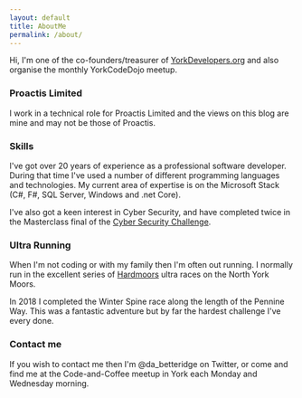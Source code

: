 ```yaml
---
layout: default
title: AboutMe
permalink: /about/
---
```


Hi,  I'm one of the co-founders/treasurer of [YorkDevelopers.org](https://YorkDevelopers.org) and also organise the monthly YorkCodeDojo meetup.

### Proactis Limited

I work in a technical role for Proactis Limited and the views on this blog are mine and may not be those of Proactis.

### Skills

I've got over 20 years of experience as a professional software developer.  During that time I've used a number of different programming languages and technologies.  My current area of expertise is on the Microsoft Stack (C#, F#, SQL Server, Windows and .net Core).  

I've also got a keen interest in Cyber Security,  and have completed twice in the Masterclass final of the [Cyber Security Challenge](https://www.cybersecuritychallenge.org.uk/).

### Ultra Running

When I'm not coding or with my family then I'm often out running.  I normally run in the excellent series of [Hardmoors](https://www.hardmoors110.org.uk/) ultra races on the North York Moors.

In 2018 I completed the Winter Spine race along the length of the Pennine Way.  This was a fantastic adventure but by far the hardest challenge I've every done.

### Contact me

If you wish to contact me then I'm @da_betteridge on Twitter,  or come and find me at the Code-and-Coffee meetup in York each Monday and Wednesday morning.


